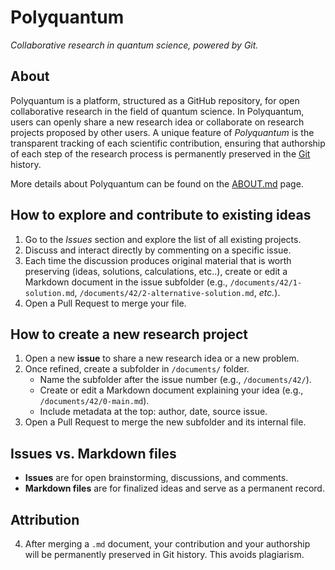# Polyquantum
_Collaborative research in quantum science, powered by Git._

## About
Polyquantum is a platform, structured as a GitHub repository, for open collaborative research in the field of quantum science.
In Polyquantum, users can openly share a new research idea or collaborate on research projects proposed by other users.
A unique feature of _Polyquantum_ is the transparent tracking of each scientific contribution, ensuring that authorship of each step of the research process is permanently preserved in the [Git](https://en.wikipedia.org/wiki/Git) history. 

More details about Polyquantum can be found on the [ABOUT.md](ABOUT.md) page.

## How to explore and contribute to existing ideas
1. Go to the _Issues_ section and explore the list of all existing projects.
1. Discuss and interact directly by commenting on a specific issue.
2. Each time the discussion produces original material that is worth preserving (ideas, solutions, calculations, etc..), create or edit a Markdown document in the issue subfolder (e.g., `/documents/42/1-solution.md`, `/documents/42/2-alternative-solution.md`, _etc._).
3. Open a Pull Request to merge your file.

## How to create a new research project
1. Open a new **issue** to share a new research idea or a new problem.
2. Once refined, create a subfolder in `/documents/` folder.  
   - Name the subfolder after the issue number (e.g., `/documents/42/`).
   - Create or edit a Markdown document explaining your idea (e.g., `/documents/42/0-main.md`).
   - Include metadata at the top: author, date, source issue.  
3. Open a Pull Request to merge the new subfolder and its internal file.  

## Issues vs. Markdown files
- **Issues** are for open brainstorming, discussions, and comments.  
- **Markdown files** are for finalized ideas and serve as a permanent record.

## Attribution
4. After merging a `.md` document, your contribution and your authorship will be permanently preserved in Git history. This avoids plagiarism.
